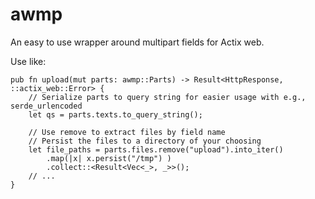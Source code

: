 # awmp

An easy to use wrapper around multipart fields for Actix web.

Use like:

```rust,ignore
pub fn upload(mut parts: awmp::Parts) -> Result<HttpResponse, ::actix_web::Error> {
    // Serialize parts to query string for easier usage with e.g., serde_urlencoded
    let qs = parts.texts.to_query_string();

    // Use remove to extract files by field name
    // Persist the files to a directory of your choosing    
    let file_paths = parts.files.remove("upload").into_iter()
        .map(|x| x.persist("/tmp") )
        .collect::<Result<Vec<_>, _>>();
    // ...
}